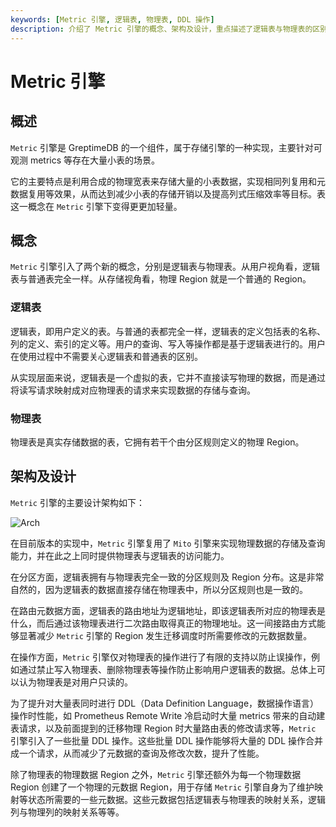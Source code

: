 ```yaml
---
keywords: [Metric 引擎, 逻辑表, 物理表, DDL 操作]
description: 介绍了 Metric 引擎的概念、架构及设计，重点描述了逻辑表与物理表的区别和批量 DDL 操作的实现。
---
```


# Metric 引擎

## 概述

`Metric` 引擎是 GreptimeDB 的一个组件，属于存储引擎的一种实现，主要针对可观测 metrics 等存在大量小表的场景。

它的主要特点是利用合成的物理宽表来存储大量的小表数据，实现相同列复用和元数据复用等效果，从而达到减少小表的存储开销以及提高列式压缩效率等目标。表这一概念在 `Metric` 引擎下变得更更加轻量。

## 概念

`Metric` 引擎引入了两个新的概念，分别是逻辑表与物理表。从用户视角看，逻辑表与普通表完全一样。从存储视角看，物理 Region 就是一个普通的 Region。

### 逻辑表
逻辑表，即用户定义的表。与普通的表都完全一样，逻辑表的定义包括表的名称、列的定义、索引的定义等。用户的查询、写入等操作都是基于逻辑表进行的。用户在使用过程中不需要关心逻辑表和普通表的区别。

从实现层面来说，逻辑表是一个虚拟的表，它并不直接读写物理的数据，而是通过将读写请求映射成对应物理表的请求来实现数据的存储与查询。

### 物理表
物理表是真实存储数据的表，它拥有若干个由分区规则定义的物理 Region。

## 架构及设计

`Metric` 引擎的主要设计架构如下：

![Arch](/metric-engine-arch.png)

在目前版本的实现中，`Metric` 引擎复用了 `Mito` 引擎来实现物理数据的存储及查询能力，并在此之上同时提供物理表与逻辑表的访问能力。

在分区方面，逻辑表拥有与物理表完全一致的分区规则及 Region 分布。这是非常自然的，因为逻辑表的数据直接存储在物理表中，所以分区规则也是一致的。

在路由元数据方面，逻辑表的路由地址为逻辑地址，即该逻辑表所对应的物理表是什么，而后通过该物理表进行二次路由取得真正的物理地址。这一间接路由方式能够显著减少 `Metric` 引擎的 Region 发生迁移调度时所需要修改的元数据数量。

在操作方面，`Metric` 引擎仅对物理表的操作进行了有限的支持以防止误操作，例如通过禁止写入物理表、删除物理表等操作防止影响用户逻辑表的数据。总体上可以认为物理表是对用户只读的。

为了提升对大量表同时进行 DDL（Data Definition Language，数据操作语言）操作时性能，如 Prometheus Remote Write 冷启动时大量 metrics 带来的自动建表请求，以及前面提到的迁移物理 Region 时大量路由表的修改请求等，`Metric` 引擎引入了一些批量 DDL 操作。这些批量 DDL 操作能够将大量的 DDL 操作合并成一个请求，从而减少了元数据的查询及修改次数，提升了性能。

除了物理表的物理数据 Region 之外，`Metric` 引擎还额外为每一个物理数据 Region 创建了一个物理的元数据 Region，用于存储 `Metric` 引擎自身为了维护映射等状态所需要的一些元数据。这些元数据包括逻辑表与物理表的映射关系，逻辑列与物理列的映射关系等等。
